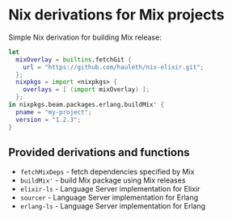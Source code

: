 # Nix derivations for Mix projects

Simple Nix derivation for building Mix release:

```nix
let
  mixOverlay = builtins.fetchGit {
    url = "https://github.com/hauleth/nix-elixir.git";
  };
  nixpkgs = import <nixpkgs> {
    overlays = [ (import mixOverlay) ];
  };
in nixpkgs.beam.packages.erlang.buildMix' {
  pname = "my-project";
  version = "1.2.3";
}
```

## Provided derivations and functions

- `fetchMixDeps` - fetch dependencies specified by Mix
- `buildMix'` - build Mix package using Mix releases
- `elixir-ls` - Language Server implementation for Elixir
- `sourcer` - Language Server implementation for Erlang
- `erlang-ls` - Language Server implementation for Erlang
